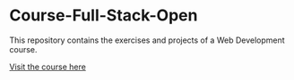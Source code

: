 # Course-Full-Stack-Open
This repository contains the exercises and projects of a Web Development course.

[Visit the course here](https://fullstackopen.com/en/)
